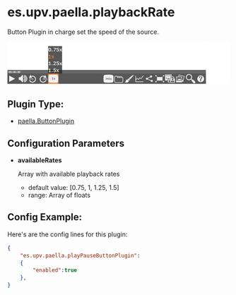 # es.upv.paella.playbackRate

Button Plugin in charge set the speed of the source.

![](images/playbackRate.jpg)

## Plugin Type:
- [paella.ButtonPlugin](../developer/plugin_types.md)

## Configuration Parameters

* **availableRates**

	Array with available playback rates
	- default value: [0.75, 1, 1.25, 1.5]
	- range: Array of floats

## Config Example:

Here's are the config lines for this plugin:

```json
{
	"es.upv.paella.playPauseButtonPlugin":
	{
		"enabled":true
	},
}
```
